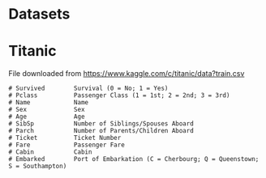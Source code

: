Datasets
========

# Titanic

File downloaded from <https://www.kaggle.com/c/titanic/data?train.csv>

```
# Survived        Survival (0 = No; 1 = Yes)
# Pclass          Passenger Class (1 = 1st; 2 = 2nd; 3 = 3rd)
# Name            Name
# Sex             Sex
# Age             Age
# SibSp           Number of Siblings/Spouses Aboard
# Parch           Number of Parents/Children Aboard
# Ticket          Ticket Number
# Fare            Passenger Fare
# Cabin           Cabin
# Embarked        Port of Embarkation (C = Cherbourg; Q = Queenstown; S = Southampton)
```

